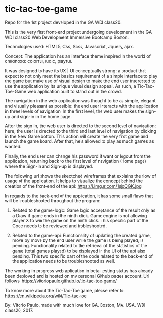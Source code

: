# tic-tac-toe-game
Repo for the 1st project developed in the GA WDI class20.

This is the very first front-end project undergoing development in the GA WDI class20 Web Development Immersive Bootcamp Boston.

Technologies used: HTML5, Css, Scss, Javascript, Jquery, ajax.

Concept: The application has an interface theme inspired in the world of childhood: colorful, ludic, playful.

It was designed to have its UX | UI conceptually strong: a product that expect to not only meet the basics requirement of a simple interface to play the game but make use of visual design to make the end user interested to use the application by its unique visual design appeal. As such, a Tic-Tac-Toe-Game
web application built to stand out in the crowd.

The navigation in the web application was thought to be as simple, elegant and visually pleasant as possible: the end user interacts with the application in three levels of navigation. In the first level, the web user makes the sign-up and sign-in in the home page.

After the sign in, the web user is directed to the second level of navigation: here, the user is directed to the third and last level of navigation by clicking in the New Game botton. This action will create the very first game and launch the game board. After that, he's allowed to play as much games as wanted.

Finally, the end user can change his password if want or logout from the application, returning back to the first level of navigation (Home page) where the Sign-in and Sign-up is displayed.

The following url shows the skectched wireframes that explains the flow of usage of the application. It helps to visualize the concept behind the creation of the front-end of the api:
https://i.imgur.com/1sjoQGK.jpg

In regards to the back-end of the application, it has some small flaws that will be troubleshooted throughout the program:
1) Related to the game-logic:
Game logic acceptance of the result only as a Draw if game ends in the ninth click. Game engine is not allowing player X to win the game on the ninth click. This specific part of the Code needs to be reviewed and trobleshooted.

1) Related to the game-api:
Functionality of updating the created game, move by move by the end user while the game is being played,  is pending. Functionality related to the retrieval of the statistics of the game (total games played) to be displayed in the UI of the api also pending.
This two specific part of the code related to the back-end of the application needs to be troubleshooted as well.

The working in progress web aplication in beta-testing status has already been deployed and is hosted on my personal Github pages account. Url follows:
https://vitoriopaulo.github.io/tic-tac-toe-game/

To know more about the Tic-Tac-Toe game, please refer to:
https://en.wikipedia.org/wiki/Tic-tac-toe

By: Vitorio Paulo, made with much love for GA. Boston, MA. USA. WDI class20, 2017.
